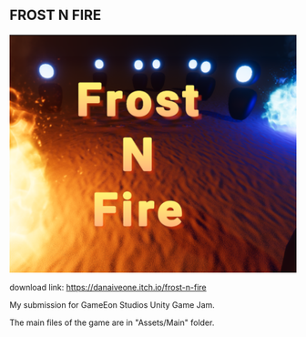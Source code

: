 <h2 style="font-size: 24px;">FROST N FIRE</h2>

![Screenshot (54)](https://github.com/AhamedJishan/FrostNFire/blob/main/Assets/Main/GameIcon.png)

download link: https://danaiveone.itch.io/frost-n-fire

My submission for GameEon Studios Unity Game Jam.

The main files of the game are in "Assets/Main" folder.
